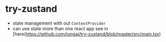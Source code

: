 # try-zustand

- state management with out `ContextProvider` 
- can use state more than one react app see in [here(https://github.com/jungai/try-zustand/blob/master/src/main.tsx)
